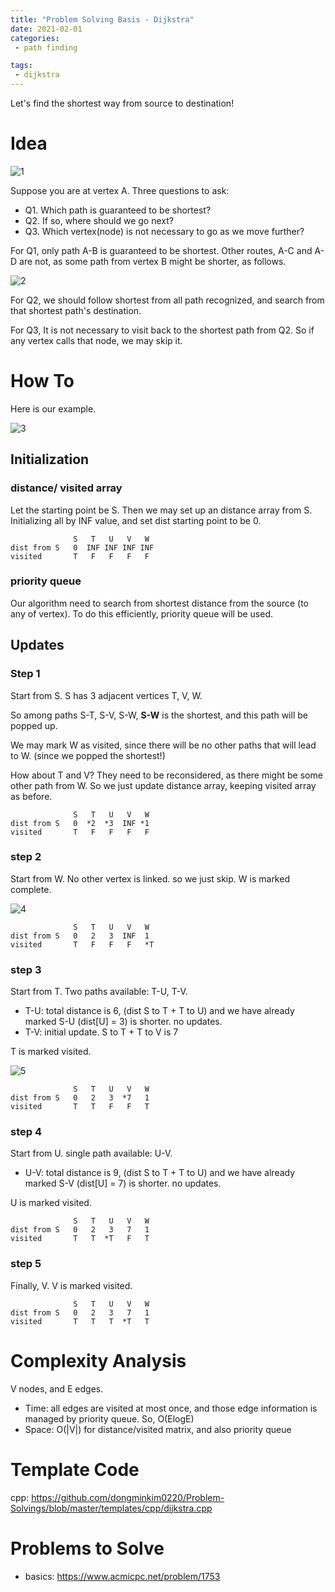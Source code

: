 ```yaml
---
title: "Problem Solving Basis - Dijkstra"
date: 2021-02-01
categories:
 - path finding

tags:
 - dijkstra
---
```


Let's find the shortest way from source to destination!

# Idea
![1](/assets/images/ps/2021-02-01-dijkstra-1.png)

Suppose you are at vertex A.
Three questions to ask:

- Q1. Which path is guaranteed to be shortest?
- Q2. If so, where should we go next?
- Q3. Which vertex(node) is not necessary to go as we move further?

For Q1, only path A-B is guaranteed to be shortest. Other routes, A-C and A-D are not, as some path from vertex B might be shorter, as follows.

![2](/assets/images/ps/2021-02-01-dijkstra-2.png)

For Q2, we should follow shortest from all path recognized, and search from that shortest path's destination.

For Q3, It is not necessary to visit back to the shortest path from Q2. So if any vertex calls that node, we may skip it.

# How To
Here is our example.

![3](/assets/images/ps/2021-02-01-dijkstra-3.png)

## Initialization
### distance/ visited array
Let the starting point be S.
Then we may set up an distance array from S. Initializing all by INF value, and set dist starting point to be 0.
```
              S   T   U   V   W 
dist from S   0  INF INF INF INF
visited       T   F   F   F   F
```
### priority queue
Our algorithm need to search from shortest distance from the source (to any of vertex).
To do this efficiently, priority queue will be used.

## Updates

### Step 1
Start from S.
S has 3 adjacent vertices T, V, W.

So among paths S-T, S-V, S-W, **S-W** is the shortest, and this path will be popped up.

We may mark W as visited, since there will be no other paths that will lead to W. (since we popped the shortest!)

How about T and V? They need to be reconsidered, as there might be some other path from W.
So we just update distance array, keeping visited array as before.

```
              S   T   U   V   W 
dist from S   0  *2  *3  INF *1
visited       T   F   F   F   F
```

### step 2
Start from W.
No other vertex is linked. so we just skip. W is marked complete.

![4](/assets/images/ps/2021-02-01-dijkstra-4.png)

```
              S   T   U   V   W
dist from S   0   2   3  INF  1
visited       T   F   F   F   *T
```

### step 3
Start from T.
Two paths available: T-U, T-V.
- T-U: total distance is 6, (dist S to T + T to U) and we have already marked S-U (dist[U] = 3) is shorter. no updates.
- T-V: initial update. S to T + T to V is 7

T is marked visited.

![5](/assets/images/ps/2021-02-01-dijkstra-5.png)

```
              S   T   U   V   W
dist from S   0   2   3  *7   1
visited       T   T   F   F   T
```



### step 4
Start from U.
single path available: U-V.
- U-V: total distance is 9, (dist S to T + T to U) and we have already marked S-V (dist[U] = 7) is shorter. no updates.

U is marked visited.

```
              S   T   U   V   W
dist from S   0   2   3   7   1
visited       T   T  *T   F   T
```

### step 5
Finally, V.
V is marked visited.

```
              S   T   U   V   W
dist from S   0   2   3   7   1
visited       T   T   T  *T   T
```


# Complexity Analysis
V nodes, and E edges.
- Time: all edges are visited at most once, and those edge information is managed by priority queue. So, O(ElogE)
- Space: O(|V|) for distance/visited matrix, and also priority queue

# Template Code
cpp: <https://github.com/dongminkim0220/Problem-Solvings/blob/master/templates/cpp/dijkstra.cpp>

# Problems to Solve
- basics: <https://www.acmicpc.net/problem/1753>
